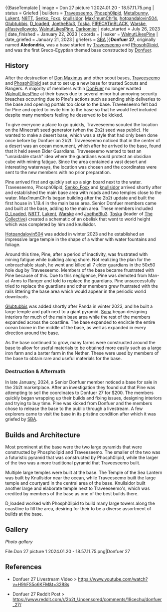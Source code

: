{{BaseTemplate
| image = Don 27 picture 1 2024.01.20 - 18.57.11.75.png
| status = Griefed
| builders = [Traveeseemo](https://2b2t.miraheze.org/wiki/Traveeseemo), [Phosph0lipid](https://2b2t.miraheze.org/wiki/Phosph0lipid), [Metalbunny](https://2b2t.miraheze.org/wiki/Metalbunny), [Lukent](https://2b2t.miraheze.org/wiki/Lukent), [N8TT](https://2b2t.miraheze.org/wiki/N8TT), [Senko_Foxx](https://2b2t.miraheze.org/wiki/Senko_Foxx), [knullsidor](https://2b2t.miraheze.org/wiki/knullsidor), [Max1mumChr1s](https://2b2t.miraheze.org/wiki/Max1mumChr1s), [hotpandalovin504](https://2b2t.miraheze.org/wiki/hotpandalovin504), [Glubtubbis](https://2b2t.miraheze.org/wiki/Glubtubbis), [D_loaded](https://2b2t.miraheze.org/wiki/D_loaded), [JoetheBlu3](https://2b2t.miraheze.org/wiki/JoetheBlu3), [Toska](https://2b2t.miraheze.org/wiki/Toska), [FIRECATinBLACK](https://2b2t.miraheze.org/wiki/FIRECATinBLACK), [Warske](https://2b2t.miraheze.org/wiki/Warske), [a1fastyellowgto](https://2b2t.miraheze.org/wiki/a1fastyellowgto), [WalnutLikesPine](https://2b2t.miraheze.org/wiki/WalnutLikesPine), [Darkomier](https://2b2t.miraheze.org/wiki/Darkomier)
| date_started = July 26, 2023
| date_finished = January 22, 2023
| coords =
| leaker = [WalnutLikesPine](https://2b2t.miraheze.org/wiki/WalnutLikesPine)
| date_griefed = January 21, 2023
| griefers = [SBA](https://2b2t.miraheze.org/wiki/SBA)
}}**Donfuer 27**, originally named **Aledondria**, was a base started by [Traveeseemo](https://2b2t.miraheze.org/wiki/Traveeseemo) and [Phosph0lipid](https://2b2t.miraheze.org/wiki/Phosph0lipid), and was the first Greco-Egyptian themed base constructed by [Donfuer](https://2b2t.miraheze.org/wiki/Donfuer).

## History
After the destruction of [Don Maximus](https://2b2t.miraheze.org/wiki/Don_Maximus) and other scout bases, [Traveeseemo](https://2b2t.miraheze.org/wiki/Traveeseemo) and [Phosph0lipid](https://2b2t.miraheze.org/wiki/Phosph0lipid) set out to set up a new base for trusted Scouts and Rangers. A majority of members within [DonFuer](https://2b2t.miraheze.org/wiki/DonFuer) no longer wanted [WalnutLikesPine](https://2b2t.miraheze.org/wiki/WalnutLikesPine) at their bases due to several minor but annoying security breaches occurring due to Pine's actions such as sending ship deliveries to the base and opening portals too close to the base. Traveeseemo felt bad for Pine and opted to invite him to the base so that he would feel included despite many members feeling he deserved to be kicked.

To give everyone a place to go quickly, Traveeseemo scouted the location on the Minecraft seed generator (when the 2b2t seed was public). He wanted to make a desert base, which was a style that had only been done once before by Donfuer on 2b2t. Traveeseemo noticed that in the center of a desert was an ocean monument, which after he arrived to the base, found that it held seven Elder Guardians. Traveeseemo wanted to test an "unraidable stash" idea where the guardians would protect an obsidian cube with mining fatigue. Since the area contained a vast desert and interesting waterways, the location was chosen and the coordinates were sent to the new members with no prior preparation.

Pine arrived first and quickly set up a sign board next to the water. Traveeseemo, Phosph0lipid, [Senko_Foxx](https://2b2t.miraheze.org/wiki/Senko_Foxx) and [knullsidor](https://2b2t.miraheze.org/wiki/knullsidor) arrived shortly after and established the main base area with roads and two temples close to the water. Max1mumChr1s began building after the 2b2t update and built the first house in 1.19.4 in the main base area. Senior Donfuer members came and built at the base, adding to the main area. These members included [D_Loaded](https://2b2t.miraheze.org/wiki/D_Loaded), [N8TT](https://2b2t.miraheze.org/wiki/N8TT), [Lukent](https://2b2t.miraheze.org/wiki/Lukent), [Warske](https://2b2t.miraheze.org/wiki/Warske) and [JoetheBlu3](https://2b2t.miraheze.org/wiki/JoetheBlu). [Toska](https://2b2t.miraheze.org/wiki/Toska) (leader of [The Collective](https://2b2t.miraheze.org/wiki/The_Collective)) created a schematic of an obelisk that went to world height which was completed by him and knullsidor.

[Hotpandalovin504](https://2b2t.miraheze.org/wiki/Hotpandalovin504) was added in winter 2023 and he established an impressive large temple in the shape of a wither with water fountains and foliage.

Around this time, Pine, after a period of inactivity, was frustrated with mining fatigue while building along shore. Not realizing the plan for the unbreachable stash, he went and killed all 7 elder guardians in the 50x50 hole dug by Traveeseemo. Members of the base became frustrated with Pine because of this. Due to this negligence, Pine was demoted from Man-at-Arms to Ranger and told to replace the guardians. Pine unsuccessfully tried to replace the guardians and other members grew frustrated with the rails littering the base area which would appear in the periodic world downloads.

[Glubtubbis](https://2b2t.miraheze.org/wiki/Glubtubbis) was added shortly after Panda in winter 2023, and he built a large temple and path next to a giant pyramid. [Sona](https://2b2t.miraheze.org/wiki/Sona) began designing interiors for much of the main base area while the rest of the members expanded across the coastline. The base expanded to encircle the entire ocean biome in the middle of the base, as well as expanded in every direction around the base.

As the base continued to grow, many farms were constructed around the base to allow for useful materials to be obtained more easily such as a large iron farm and a barter farm in the Nether. These were used by members of the base to obtain rare and useful materials for the base.

### Destruction & Aftermath
In late January, 2024, a Senior Donfuer member noticed a base for sale in the 2b2t marketplace. After an investigation they found out that Pine was attempting to sell the coordinates to Donfuer 27 for $200. The members quickly began wrapping up their builds and fixing issues, designing interiors and trying to buy time. Pine was kicked from Donfuer and the members chose to release the base to the public through a livestream. A few explorers came to visit the base in its pristine condition after which it was griefed by [SBA](https://2b2t.miraheze.org/wiki/SBA).

## Builds and Architecture
Most prominent at the base were the two large pyramids that were constructed by Phospholipid and Traveeseemo. The smaller of the two was a futuristic pyramid that was constructed by Phosph0lipid, while the larger of the two was a more traditional pyramid that Traveeseemo built.

Multiple large temples were built at the base. The Temple of the Sea Lantern was built by Knullsidor near the ocean, while Traveeseemo built the large temple and courtyard in the central area of the base. Knullsidor built another large and elaborate temple next to Traveeseemo's, which was credited by members of the base as one of the best builds there.

D_loaded worked with Phosph0lipid to build many large towers along the coastline to fill the area, desiring for their to be a diverse assortment of builds at the base.

## Gallery
*Photo gallery*<gallery>

File:Don 27 picture 1 2024.01.20 - 18.57.11.75.png|Donfuer 27

</gallery>

## References
* Donfuer 27 Livestream Video > https://www.youtube.com/watch?v=H9hFS5o6KFM&t=3288s

* Donfuer 27 Reddit Post > https://www.reddit.com/r/2b2t_Uncensored/comments/19cechu/donfuer_27/